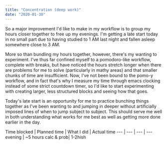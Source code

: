 ```yaml
---
title: "Concentration (deep work)"
date: "2020-01-30"
---
```


So a major improvement I'd like to make in my workflow is to group my hours closer together to free up my evenings. I'm getting a late start today in no small part due to having studied to 1 AM last night and fallen asleep somewhere close to 3 AM.

More so than bundling my hours together, however, there's my wanting to experiment. I've thus far confined myself to a pomodoro-like workflow, complete with breaks, but have noticed the hours stretch longer when there are problems for me to solve (particularly in mathy areas) and that smaller chunks of time are insufficient. Now, I've not been bound to the pomo-y workflow, and in fact that's why I measure my time through emacs clocking instead of some strict countdown timer, so I'd like to start experimenting with creating larger, less structured blocks and seeing how that goes.

Today's late start is an opportunity for me to practice bunching things together as I've been wanting to and jumping in deeper without artificially imposed lines of when to jump subject to subject. This should serve me well in both understanding what works for me best as well as getting more done earlier in the day.

Time blocked | Planned time        | What I did                                                                                  | Actual time
---          | ---                 | ---                                                                                         | ---             evening     | ~5 hours calc & prob| 1-2hish
